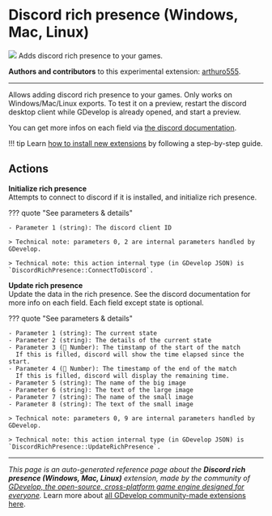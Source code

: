 # Discord rich presence (Windows, Mac, Linux)

<img src="https://resources.gdevelop-app.com/assets/Icons/discord.svg" class="extension-icon"></img>
Adds discord rich presence to your games.

**Authors and contributors** to this experimental extension: [arthuro555](https://gd.games/arthuro555).

---

Allows adding discord rich presence to your games. Only works on Windows/Mac/Linux exports. To test it on a preview, restart the discord desktop client while GDevelop is already opened, and start a preview.

You can get more infos on each field via [the discord documentation](https://discord.com/developers/docs/rich-presence/how-to#updating-presence-update-presence-payload-fields).

!!! tip
    Learn [how to install new extensions](/gdevelop5/extensions/search) by following a step-by-step guide.

## Actions

**Initialize rich presence**  
Attempts to connect to discord if it is installed, and initialize rich presence.

??? quote "See parameters & details"

    - Parameter 1 (string): The discord client ID

    > Technical note: parameters 0, 2 are internal parameters handled by GDevelop.

    > Technical note: this action internal type (in GDevelop JSON) is `DiscordRichPresence::ConnectToDiscord`.

**Update rich presence**  
Update the data in the rich presence. See the discord documentation for more info on each field. Each field except state is optional.

??? quote "See parameters & details"

    - Parameter 1 (string): The current state
    - Parameter 2 (string): The details of the current state
    - Parameter 3 (🔢 Number): The timstamp of the start of the match
      If this is filled, discord will show the time elapsed since the start.
    - Parameter 4 (🔢 Number): The timestamp of the end of the match
      If this is filled, discord will display the remaining time.
    - Parameter 5 (string): The name of the big image
    - Parameter 6 (string): The text of the large image
    - Parameter 7 (string): The name of the small image
    - Parameter 8 (string): The text of the small image

    > Technical note: parameters 0, 9 are internal parameters handled by GDevelop.

    > Technical note: this action internal type (in GDevelop JSON) is `DiscordRichPresence::UpdateRichPresence`.




---

*This page is an auto-generated reference page about the **Discord rich presence (Windows, Mac, Linux)** extension, made by the community of [GDevelop, the open-source, cross-platform game engine designed for everyone](https://gdevelop.io/).* Learn more about [all GDevelop community-made extensions here](/gdevelop5/extensions).